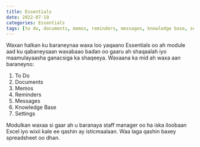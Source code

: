 ```yaml
---
title: Essentials
date: 2022-07-19
categories: Essentials
tags: [to do, documents, memos, reminders, messages, knowledge base, settings]
---
```


Waxan halkan ku baraneynaa waxa loo yaqaano Essentials oo ah module aad ku qabaneysaan waxabaao badan oo gaaru ah shaqaalah iyo maamulayaasha ganacsiga ka shaqeeya. Waxaana ka mid ah waxa aan baraneyno:

1. To Do
2. Documents
3. Memos
4. Reminders
5. Messages
6. Knowledge Base
7. Settings

Modulkan waxaa si gaar ah u baranaya staff manager oo ha iska iloobaan Excel iyo wixii kale ee qashin ay isticmaalaan. Waa laga qashin baxey spreadsheet oo dhan.
